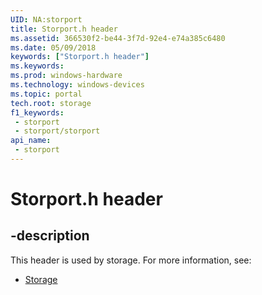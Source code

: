 ```yaml
---
UID: NA:storport
title: Storport.h header
ms.assetid: 366530f2-be44-3f7d-92e4-e74a385c6480
ms.date: 05/09/2018
keywords: ["Storport.h header"]
ms.keywords: 
ms.prod: windows-hardware
ms.technology: windows-devices
ms.topic: portal
tech.root: storage
f1_keywords:
 - storport
 - storport/storport
api_name:
 - storport
---
```


# Storport.h header


## -description

This header is used by storage. For more information, see:

- [Storage](../_storage/index.md)

